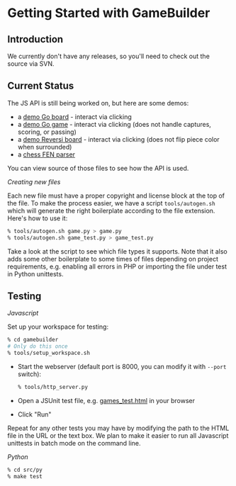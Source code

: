 Getting Started with GameBuilder
================================

Introduction
------------

We currently don't have any releases, so you'll need to check out the source via SVN.

Current Status
--------------

The JS API is still being worked on, but here are some demos:

* a [demo Go board](https://mbrukman.github.io/gamebuilder/demo/go_board.html) -
  interact via clicking
* a [demo Go game](https://mbrukman.github.io/gamebuilder/demo/go_game.html) -
  interact via clicking (does not handle captures, scoring, or passing)
* a [demo Reversi board](https://mbrukman.github.io/gamebuilder/demo/reversi_board.html) -
  interact via clicking (does not flip piece color when surrounded)
* a [chess FEN parser](https://mbrukman.github.io/gamebuilder/demo/chess_fen.html)

You can view source of those files to see how the API is used.

*Creating new files*

Each new file must have a proper copyright and license block at the top of the
file.  To make the process easier, we have a script `tools/autogen.sh` which
will generate the right boilerplate according to the file extension.  Here's
how to use it:

```bash
% tools/autogen.sh game.py > game.py
% tools/autogen.sh game_test.py > game_test.py
```

Take a look at the script to see which file types it supports.  Note that it
also adds some other boilerplate to some times of files depending on project
requirements, e.g. enabling all errors in PHP or importing the file under test
in Python unittests.

Testing
-------

*Javascript*

Set up your workspace for testing:

```bash
% cd gamebuilder
# Only do this once
% tools/setup_workspace.sh
```

* Start the webserver (default port is 8000, you can modify it with `--port` switch):

  ```bash
  % tools/http_server.py
  ```

* Open a JSUnit test file, e.g.
  [games_test.html](http://localhost:8000/third_party/jsunit/testRunner.html?testpage=/tests/js/games/games_test.html)
  in your browser
* Click "Run"

Repeat for any other tests you may have by modifying the path to the HTML file
in the URL or the text box. We plan to make it easier to run all Javascript
unittests in batch mode on the command line.

*Python*

```bash
% cd src/py
% make test
```
